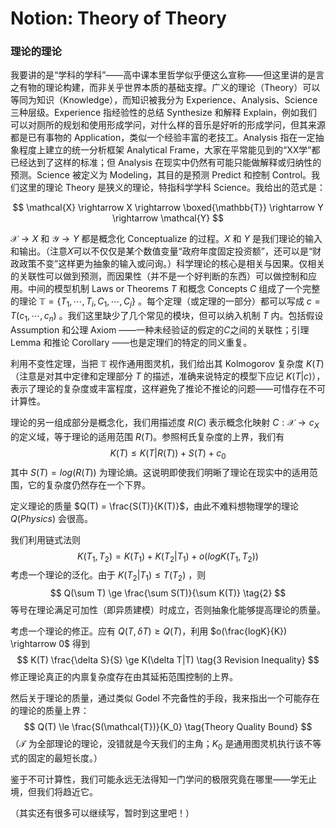 # Notion: Theory of Theory

### 理论的理论

我要讲的是“学科的学科”——高中课本里哲学似乎便这么宣称——但这里讲的是言之有物的理论构建，而非关乎世界本质的基础支撑。广义的理论（Theory）可以等同为知识（Knowledge），而知识被我分为 Experience、Analysis、Science 三种层级。Experience 指经验性的总结 Synthesize 和解释 Explain，例如我们可以对厕所的规划和使用形成学问，对什么样的音乐是好听的形成学问，但其来源都是已有事物的 Application，类似一个经验丰富的老技工。Analysis 指在一定抽象程度上建立的统一分析框架 Analytical Frame，大家在平常能见到的“XX学”都已经达到了这样的标准；但 Analysis 在现实中仍然有可能只能做解释或归纳性的预测。Science 被定义为 Modeling，其目的是预测 Predict 和控制 Control。我们这里的理论 Theory 是狭义的理论，特指科学学科 Science。我给出的范式是：

$$
\mathcal{X} \rightarrow X \rightarrow \boxed{\mathbb{T}} \rightarrow Y \rightarrow \mathcal{Y}
$$

$\mathcal{X} \rightarrow X$ 和 $\mathcal{Y} \rightarrow Y$ 都是概念化 Conceptualize 的过程。$X$ 和 $Y$ 是我们理论的输入和输出。（注意$X$可以不仅仅是某个数值变量“政府年度固定投资额”，还可以是“财政政策不变”这样更为抽象的输入或问询。）科学理论的核心是相关与因果。仅相关的关联性可以做到预测，而因果性（并不是一个好判断的东西）可以做控制和应用。中间的模型机制 Laws or Theorems $T$ 和概念 Concepts $C$ 组成了一个完整的理论 $\mathbb{T}=\{T_1,\cdots,T_i,C_1,\cdots,C_j\}$ 。每个定理（或定理的一部分）都可以写成 $c = T(c_1,\cdots,c_n)$ 。我们这里缺少了几个常见的模块，但可以纳入机制 $T$ 内。包括假设 Assumption 和公理 Axiom ——一种未经验证的假定的$C$之间的关联性；引理 Lemma 和推论 Corollary ——也是定理们的特定的同义重复。

利用不变性定理，当把 $\mathbb{T}$ 视作通用图灵机，我们给出其 Kolmogorov 复杂度 $K(T)$（注意是对其中定律和定理部分 $T$ 的描述，准确来说特定的模型下应记 $K(T|c)$），表示了理论的复杂度或丰富程度，这样避免了推论不推论的问题——可惜存在不可计算性。

理论的另一组成部分是概念化，我们用描述度 $R(C)$ 表示概念化映射 $C: \mathcal{X} \rightarrow c_X$ 的定义域，等于理论的适用范围 $R(T)$。参照柯氏复杂度的上界，我们有
$$
K(T) \le K(T|R(T)) +  S(T) + c_0 \tag{1 Theory Inequality}
$$
其中 $S(T) = log(R(T))$ 为理论熵。这说明即使我们明晰了理论在现实中的适用范围，它的复杂度仍然存在一个下界。

定义理论的质量 $Q(T) = \frac{S(T)}{K(T)}$，由此不难料想物理学的理论 $Q(Physics)$ 会很高。

我们利用链式法则
$$
K(T_1,T_2) = K(T_1) + K(T_2|T_1) + o(logK(T_1,T_2))
$$
考虑一个理论的泛化。由于 $K(T_2|T_1) \le T(T_2)$ ，则
$$
Q(\sum T) \ge \frac{\sum S(T)}{\sum K(T)} \tag{2}
$$
等号在理论满足可加性（即异质建模）时成立，否则抽象化能够提高理论的质量。

考虑一个理论的修正。应有 $Q(T,\delta T) \ge Q(T)$，利用 $o(\frac{logK}{K}) \rightarrow 0$ 得到
$$
K(T) \frac{\delta S}{S} \ge K(\delta T|T) \tag{3 Revision Inequality}
$$
修正理论真正的内禀复杂度存在由其延拓范围控制的上界。

然后关于理论的质量，通过类似 Godel 不完备性的手段，我来指出一个可能存在的理论的质量上界：
$$
Q(T) \le \frac{S(\mathcal{T})}{K_0} \tag{Theory Quality Bound}
$$
（$\mathcal{T}$ 为全部理论的理论，没错就是今天我们的主角；$K_0$ 是通用图灵机执行该不等式的固定的最短长度。）

鉴于不可计算性，我们可能永远无法得知一门学问的极限究竟在哪里——学无止境，但我们将趋近它。

（其实还有很多可以继续写，暂时到这里吧！）
